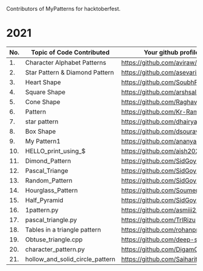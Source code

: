 Contributors of MyPatterns for hacktoberfest.
# 2021
|No.|Topic of Code Contributed|Your github profile|
|--|--|--|
|1.|Character Alphabet Patterns|https://github.com/aviraw/|
|2.|Star Pattern & Diamond Pattern| https://github.com/asevarik|
|3.|Heart Shape|https://github.com/SoubhPrat17|
|4.|Square Shape|https://github.com/arshsaluja/|
|5.|Cone Shape|https://github.com/RaghavJindal13|
|6.|Pattern|https://github.com/Kr-Raman|
|7.|star pattern|https://github.com/dhairya2019|
|8.|Box Shape|https://github.com/dsourav18/|
|9.|My Pattern1|https://github.com/ananya07105|
|10.|HELLO_print_using_$|https://github.com/aish2021|
|11.| Dimond_Pattern|https://github.com/SidGoyal15555|
|12.| Pascal_Triange|https://github.com/SidGoyal15555|
|13.| Random_Pattern|https://github.com/SidGoyal15555|
|14.| Hourglass_Pattern|https://github.com/Soumen-Coder|
|15.| Half_Pyramid|https://github.com/SidGoyal15555|
|16.|1pattern.py|https://github.com/asmiii2806|
|17.|pascal_triangle.py|https://github.com/TrlRizu|
|18.| Tables in a triangle pattern |https://github.com/rohanprichard|
|19.|Obtuse_triangle.cpp|https://github.com/deep-sekhar|
|20.|character_pattern.py|https://github.com/DigamGupta|
|21.|hollow_and_solid_circle_pattern|https://github.com/Saiharitha3|

